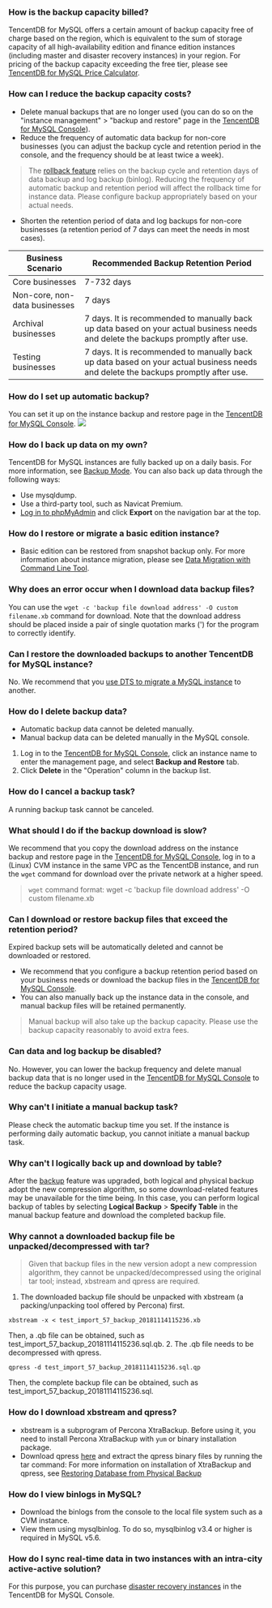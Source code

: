 ### How is the backup capacity billed?
TencentDB for MySQL offers a certain amount of backup capacity free of charge based on the region, which is equivalent to the sum of storage capacity of all high-availability edition and finance edition instances (including master and disaster recovery instances) in your region.
For pricing of the backup capacity exceeding the free tier, please see [TencentDB for MySQL Price Calculator](https://buy.cloud.tencent.com/price/cdb/calculator).

### How can I reduce the backup capacity costs?
- Delete manual backups that are no longer used (you can do so on the "instance management" > "backup and restore" page in the [TencentDB for MySQL Console](https://console.cloud.tencent.com/cdb)). 
- Reduce the frequency of automatic data backup for non-core businesses (you can adjust the backup cycle and retention period in the console, and the frequency should be at least twice a week).
>The [rollback feature](https://intl.cloud.tencent.com/document/product/236/7276) relies on the backup cycle and retention days of data backup and log backup (binlog). Reducing the frequency of automatic backup and retention period will affect the rollback time for instance data. Please configure backup appropriately based on your actual needs.
>
- Shorten the retention period of data and log backups for non-core businesses (a retention period of 7 days can meet the needs in most cases).

| Business Scenario             | Recommended Backup Retention Period                                                 |
| -------------------- | ------------------------------------------------------------ |
| Core businesses             | 7-732 days                                              |
| Non-core, non-data businesses | 7 days                                                      |
| Archival businesses             | 7 days. It is recommended to manually back up data based on your actual business needs and delete the backups promptly after use. |
| Testing businesses             | 7 days. It is recommended to manually back up data based on your actual business needs and delete the backups promptly after use. |

### How do I set up automatic backup?
You can set it up on the instance backup and restore page in the [TencentDB for MySQL Console](https://console.cloud.tencent.com/cdb).
![](https://main.qcloudimg.com/raw/4df9e17b3d0d23d3e74f284e1e5efacd.png)

### How do I back up data on my own?
TencentDB for MySQL instances are fully backed up on a daily basis. For more information, see [Backup Mode](https://intl.cloud.tencent.com/document/product/236/32340). You can also back up data through the following ways:
- Use mysqldump.
- Use a third-party tool, such as Navicat Premium.
- [Log in to phpMyAdmin](https://intl.cloud.tencent.com/document/product/236/32341) and click **Export** on the navigation bar at the top.

### How do I restore or migrate a basic edition instance?
- Basic edition can be restored from snapshot backup only. For more information about instance migration, please see [Data Migration with Command Line Tool](https://intl.cloud.tencent.com/document/product/236/8464).

### Why does an error occur when I download data backup files?
You can use the `wget -c 'backup file download address' -O custom filename.xb` command for download. Note that the download address should be placed inside a pair of single quotation marks (') for the program to correctly identify.

### Can I restore the downloaded backups to another TencentDB for MySQL instance?
No. We recommend that you [use DTS to migrate a MySQL instance](https://intl.cloud.tencent.com/document/product/571/34103) to another.

### How do I delete backup data?
- Automatic backup data cannot be deleted manually.
- Manual backup data can be deleted manually in the MySQL console.
 1. Log in to the [TencentDB for MySQL Console](https://console.cloud.tencent.com/cdb), click an instance name to enter the management page, and select **Backup and Restore** tab.
 2. Click **Delete** in the "Operation" column in the backup list.

### How do I cancel a backup task?
A running backup task cannot be canceled.

### What should I do if the backup download is slow?
We recommend that you copy the download address on the instance backup and restore page in the [TencentDB for MySQL Console](https://console.cloud.tencent.com/cdb), log in to a (Linux) CVM instance in the same VPC as the TencentDB instance, and run the `wget` command for download over the private network at a higher speed.
> `wget` command format: wget -c 'backup file download address' -O custom filename.xb

### Can I download or restore backup files that exceed the retention period?
Expired backup sets will be automatically deleted and cannot be downloaded or restored.
- We recommend that you configure a backup retention period based on your business needs or download the backup files in the [TencentDB for MySQL Console](https://console.cloud.tencent.com/cdb).
- You can also manually back up the instance data in the console, and manual backup files will be retained permanently.
>Manual backup will also take up the backup capacity. Please use the backup capacity reasonably to avoid extra fees.

### Can data and log backup be disabled?
No. However, you can lower the backup frequency and delete manual backup data that is no longer used in the [TencentDB for MySQL Console](https://console.cloud.tencent.com/cdb) to reduce the backup capacity usage.

### Why can't I initiate a manual backup task?
Please check the automatic backup time you set. If the instance is performing daily automatic backup, you cannot initiate a manual backup task.


### Why can't I logically back up and download by table?
After the [backup](https://intl.cloud.tencent.com/document/product/236/32340) feature was upgraded, both logical and physical backup adopt the new compression algorithm, so some download-related features may be unavailable for the time being. In this case, you can perform logical backup of tables by selecting **Logical Backup** > **Specify Table** in the manual backup feature and download the completed backup file.

### Why cannot a downloaded backup file be unpacked/decompressed with tar?
>Given that backup files in the new version adopt a new compression algorithm, they cannot be unpacked/decompressed using the original tar tool; instead, xbstream and qpress are required.

1. The downloaded backup file should be unpacked with xbstream (a packing/unpacking tool offered by Percona) first.
```
xbstream -x < test_import_57_backup_20181114115236.xb 
```
Then, a .qb file can be obtained, such as test_import_57_backup_20181114115236.sql.qb.
2. The .qb file needs to be decompressed with qpress.
```
qpress -d test_import_57_backup_20181114115236.sql.qp
```
Then, the complete backup file can be obtained, such as test_import_57_backup_20181114115236.sql.

### How do I download xbstream and qpress?
- xbstream is a subprogram of Percona XtraBackup. Before using it, you need to install Percona XtraBackup with `yum` or binary installation package.
- Download qpress [here](http://www.quicklz.com/) and extract the qpress binary files by running the tar command:
For more information on installation of XtraBackup and qpress, see [Restoring Database from Physical Backup](https://intl.cloud.tencent.com/document/product/236/31910)

### How do I view binlogs in MySQL?
- Download the binlogs from the console to the local file system such as a CVM instance.
- View them using mysqlbinlog. To do so, mysqlbinlog v3.4 or higher is required in MySQL v5.6.

### How do I sync real-time data in two instances with an intra-city active-active solution?
For this purpose, you can purchase [disaster recovery instances](https://intl.cloud.tencent.com/document/product/236/7272) in the TencentDB for MySQL Console.

